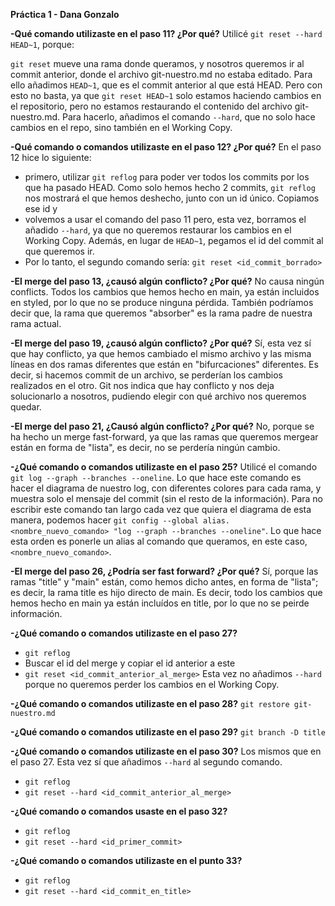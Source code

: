 **Práctica 1 - Dana Gonzalo**

**-Qué comando utilizaste en el paso 11? ¿Por qué?**
Utilicé `git reset --hard HEAD~1`, porque:

`git reset` mueve una rama donde queramos, y nosotros queremos ir al commit anterior, donde el archivo git-nuestro.md no estaba editado. Para ello añadimos `HEAD~1`, que es el commit anterior al que está HEAD. Pero con esto no basta, ya que `git reset HEAD~1` solo estamos haciendo cambios en el repositorio, pero no estamos restaurando el contenido del archivo git-nuestro.md. Para hacerlo, añadimos el comando `--hard`, que no solo hace cambios en el repo, sino también en el Working Copy.


**-Qué comando o comandos utilizaste en el paso 12? ¿Por qué?**
En el paso 12 hice lo siguiente:

- primero, utilizar `git reflog` para poder ver todos los commits por los que ha pasado HEAD. Como solo hemos hecho 2 commits, `git reflog` nos mostrará el que hemos deshecho, junto con un id único. Copiamos ese id y
- volvemos a usar el comando del paso 11 pero, esta vez, borramos el añadido `--hard`, ya que no queremos restaurar los cambios en el Working Copy. Además, en lugar de `HEAD~1`, pegamos el id del commit al que queremos ir.
- Por lo tanto, el segundo comando sería: `git reset <id_commit_borrado>`


**-El merge del paso 13, ¿causó algún conflicto? ¿Por qué?**
No causa ningún conflicts. Todos los cambios que hemos hecho en main, ya están incluidos en styled, por lo que no se produce ninguna pérdida. También podríamos decir que, la rama que queremos "absorber" es la rama padre de nuestra rama actual.

**-El merge del paso 19, ¿causó algún conflicto? ¿Por qué?**
Sí, esta vez sí que hay conflicto, ya que hemos cambiado el mismo archivo y las misma líneas en dos ramas diferentes que están en "bifurcaciones" diferentes. Es decir, si hacemos commit de un archivo, se perderían los cambios realizados en el otro.
Git nos indica que hay conflicto y nos deja solucionarlo a nosotros, pudiendo elegir con qué archivo nos queremos quedar.


**-El merge del paso 21, ¿Causó algún conflicto? ¿Por qué?**
No, porque se ha hecho un merge fast-forward, ya que las ramas que queremos mergear están en forma de "lista", es decir, no se perdería ningún cambio.


**-¿Qué comando o comandos utilizaste en el paso 25?**
Utilicé el comando `git log --graph --branches --oneline`.
Lo que hace este comando es hacer el diagrama de nuestro log, con diferentes colores para cada rama, y muestra solo el mensaje del commit (sin el resto de la información).
Para no escribir este comando tan largo cada vez que quiera el diagrama de esta manera, podemos hacer `git config --global alias.<nombre_nuevo_comando> "log --graph --branches --oneline"`. Lo que hace esta orden es ponerle un alias al comando que queramos, en este caso, `<nombre_nuevo_comando>`.


**-El merge del paso 26, ¿Podría ser fast forward? ¿Por qué?**
Sí, porque las ramas "title" y "main" están, como hemos dicho antes, en forma de "lista"; es decir, la rama title es hijo directo de main. Es decir, todo los cambios que hemos hecho en main ya están incluídos en title, por lo que no se peirde información.


**-¿Qué comando o comandos utilizaste en el paso 27?**
- `git reflog`
- Buscar el id del merge y copiar el id anterior a este
- `git reset <id_commit_anterior_al_merge>`
Esta vez no añadimos `--hard` porque no queremos perder los cambios en el Working Copy.

**-¿Qué comando o comandos utilizaste en el paso 28?**
`git restore git-nuestro.md`


**-¿Qué comando o comandos utilizaste en el paso 29?**
`git branch -D title`


**-¿Qué comando o comandos utilizaste en el paso 30?**
Los mismos que en el paso 27. Esta vez sí que añadimos `--hard` al segundo comando.
- `git reflog`
- `git reset --hard <id_commit_anterior_al_merge>`

**-¿Qué comando o comandos usaste en el paso 32?**
- `git reflog`
- `git reset --hard <id_primer_commit>`


**-¿Qué comando o comandos utilizaste en el punto 33?**
- `git reflog`
- `git reset --hard <id_commit_en_title>`
